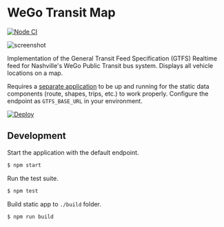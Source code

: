 # WeGo Transit Map

[![Node CI](https://github.com/transitnownash/wego-bus-map/actions/workflows/nodejs.yml/badge.svg)](https://github.com/transitnownash/wego-bus-map/actions/workflows/nodejs.yml)

![screenshot](screenshot.png)

Implementation of the General Transit Feed Specification (GTFS) Realtime feed for Nashville's WeGo Public Transit bus system. Displays all vehicle locations on a map.

Requires a [separate application](https://github.com/transitnownash/gtfs-rails-api) to be up and running for the static data components (route, shapes, trips, etc.) to work properly. Configure the endpoint as `GTFS_BASE_URL` in your environment.

[![Deploy](https://www.herokucdn.com/deploy/button.svg)](https://heroku.com/deploy)

## Development

Start the application with the default endpoint.

```bash
$ npm start
```

Run the test suite.

```bash
$ npm test
```

Build static app to `./build` folder.

```bash
$ npm run build
```
